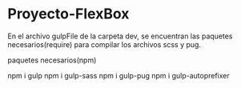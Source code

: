 # Proyecto-FlexBox

En el archivo gulpFile de la carpeta dev, se encuentran las paquetes necesarios(require) para compilar los archivos scss y pug.

paquetes necesarios(npm)

npm i gulp
npm i gulp-sass
npm i gulp-pug
npm i gulp-autoprefixer

